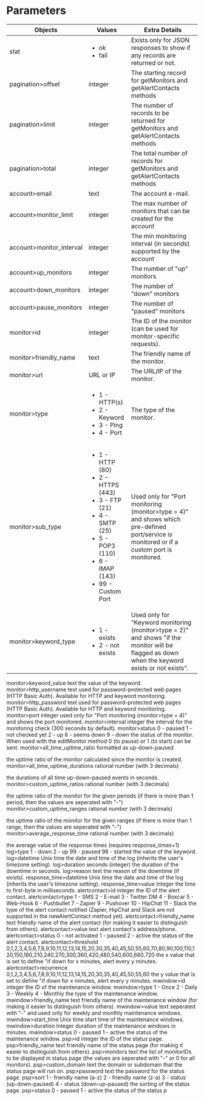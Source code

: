 # Parameters
Objects	|  Values  | Extra Details
------- | -------- | ------------ 
stat | <ul><li>ok</li><li>fail</li></ul> | Exists only for JSON responses to show if any records are returned or not.
pagination>offset |	integer	| The starting record for getMonitors and getAlertContacts methods
pagination>limit | integer | The number of records to be returned for getMonitors and getAlertContacts methods
pagination>total | integer | The total number of records for getMonitors and getAlertContacts methods
account>email | text | The account e-mail.
account>monitor_limit | integer | The max number of monitors that can be created for the account
account>monitor_interval | integer | The min monitoring interval (in seconds) supported by the account
account>up_monitors | integer | The number of "up" monitors
account>down_monitors | integer | The number of "down" monitors
account>pause_monitors | integer | The number of "paused" monitors
monitor>id | integer | The ID of the monitor (can be used for monitor-specific requests).
monitor>friendly_name | text | The friendly name of the monitor.
monitor>url | URL or IP | The URL/IP of the monitor.
monitor>type | <ul><li>1 - HTTP(s)</li><li>2 - Keyword</li><li>3 - Ping</li><li>4 - Port</li></ul> | The type of the monitor.
monitor>sub_type | <ul><li>1 - HTTP (80)</li><li>2 - HTTPS (443)</li><li>3 - FTP (21)</li><li>4 - SMTP (25)</li><li>5 - POP3 (110)</li><li>6 - IMAP (143)</li><li>99 - Custom Port</li></ul> | Used only for "Port monitoring (monitor>type = 4)" and shows which pre-defined port/service is monitored or if a custom port is monitored.
monitor>keyword_type | <ul><li>1 - exists</li><li>2 - not exists</li></ul> | Used only for "Keyword monitoring (monitor>type = 2)" and shows "if the monitor will be flagged as down when the keyword exists or not exists".
monitor>keyword_value	text	the value of the keyword.
monitor>http_username	text	used for password-protected web pages (HTTP Basic Auth). Available for HTTP and keyword monitoring.
monitor>http_password	text	used for password-protected web pages (HTTP Basic Auth). Available for HTTP and keyword monitoring.
monitor>port	integer	used only for "Port monitoring (monitor>type = 4)" and shows the port monitored.
monitor>interval	integer	the interval for the monitoring check (300 seconds by default).
monitor>status
0 - paused
1 - not checked yet
2 - up
8 - seems down
9 - down
the status of the monitor. When used with the editMonitor method 0 (to pause) or 1 (to start) can be sent.
monitor>all_time_uptime_ratio
formatted as up-down-paused

the uptime ratio of the monitor calculated since the monitor is created.
monitor>all_time_uptime_durations
rational number (with 3 decimals)

the durations of all time up-down-paused events in seconds.
monitor>custom_uptime_ratios
rational number (with 3 decimals)

the uptime ratio of the monitor for the given periods (if there is more than 1 period, then the values are seperated with "-")
monitor>custom_uptime_ranges
rational number (with 3 decimals)

the uptime ratio of the monitor for the given ranges (if there is more than 1 range, then the values are seperated with "-")
monitor>average_response_time
rational number (with 3 decimals)

the average value of the response times (requires response_times=1)
log>type
1 - down
2 - up
99 - paused
98 - started
the value of the keyword.
log>datetime	Unix time	the date and time of the log (inherits the user's timezone setting).
log>duration	seconds (integer)	the duration of the downtime in seconds.
log>reason	text	the reason of the downtime (if exists).
response_time>datetime	Unix time	the date and time of the log (inherits the user's timezone setting).
response_time>value	Integer	the time to first-byte in milliseconds.
alertcontact>id	integer	the ID of the alert contact.
alertcontact>type
1 - SMS
2 - E-mail
3 - Twitter DM
4 - Boxcar
5 - Web-Hook
6 - Pushbullet
7 - Zapier
9 - Pushover
10 - HipChat
11 - Slack
the type of the alert contact notified (Zapier, HipChat and Slack are not supported in the newAlertContact method yet).
alertcontact>friendly_name	text	friendly name of the alert contact (for making it easier to distinguish from others).
alertcontact>value	text	alert contact's address/phone.
alertcontact>status
0 - not activated
1 - paused
2 - active
the status of the alert contact.
alertcontact>threshold	0,1,2,3,4,5,6,7,8,9,10,11,12,13,14,15,20,30,35,40,45,50,55,60,70,80,90,100,110,120,150,180,210,240,270,300,360,420,480,540,600,660,720	the x value that is set to define "if down for x minutes, alert every y minutes.
alertcontact>recurrence	0,1,2,3,4,5,6,7,8,9,10,11,12,13,14,15,20,30,35,40,45,50,55,60	the y value that is set to define "if down for x minutes, alert every y minutes.
mwindow>id	integer	the ID of the maintenance window.
mwindow>type
1 - Once
2 - Daily
3 - Weekly
4 - Monthly
the type of the maintenance window.
mwindow>friendly_name	text	friendly name of the maintenance window (for making it easier to distinguish from others).
mwindow>value	text	seperated with "-" and used only for weekly and monthly maintenance windows.
mwindow>start_time	Unix time	start time of the maintenance windows.
mwindow>duration	Integer	duration of the maintenance windows in minutes.
mwindow>status
0 - paused
1 - active
the status of the maintenance window.
psp>id	integer	the ID of the status page.
psp>friendly_name	text	friendly name of the status page (for making it easier to distinguish from others).
psp>monitors	text	the list of monitorIDs to be displayed in status page (the values are seperated with "-" or 0 for all monitors).
psp>custom_domain	text	the domain or subdomain that the status page will run on.
psp>password	text	the password for the status page.
psp>sort
1 - friendly name (a-z)
2 - friendly name (z-a)
3 - status (up-down-paused)
4 - status (down-up-paused)
the sorting of the status page.
psp>status
0 - paused
1 - active
the status of the status p
